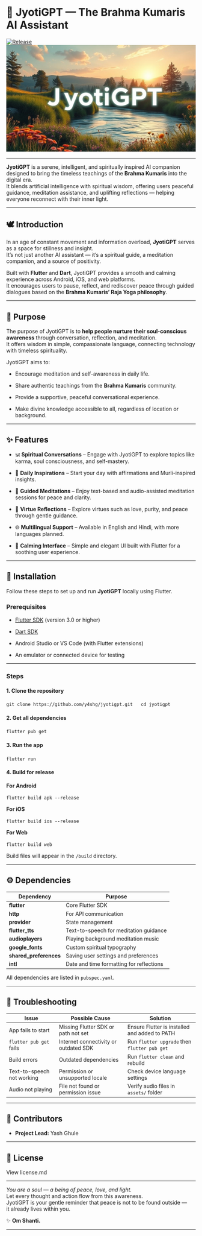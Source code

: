 # **🌟 JyotiGPT — The Brahma Kumaris AI Assistant**
[![Release](https://github.com/y4shg/jyotigpt/actions/workflows/android.yml/badge.svg)](https://github.com/y4shg/jyotigpt/actions/workflows/android.yml)
![Hero Image of a beautiful river scene that say JyotiGPT.](/fastlane/metadata/en-US/images/hero.jpg)

---
**JyotiGPT** is a serene, intelligent, and spiritually inspired AI companion designed to bring the timeless teachings of the **Brahma Kumaris** into the digital era.  
 It blends artificial intelligence with spiritual wisdom, offering users peaceful guidance, meditation assistance, and uplifting reflections — helping everyone reconnect with their inner light.

---

## **🕊️ Introduction**

In an age of constant movement and information overload, **JyotiGPT** serves as a space for stillness and insight.  
 It’s not just another AI assistant — it’s a spiritual guide, a meditation companion, and a source of positivity.

Built with **Flutter** and **Dart**, JyotiGPT provides a smooth and calming experience across Android, iOS, and web platforms.  
 It encourages users to pause, reflect, and rediscover peace through guided dialogues based on the **Brahma Kumaris’ Raja Yoga philosophy**.

---

## **🌼 Purpose**

The purpose of JyotiGPT is to **help people nurture their soul-conscious awareness** through conversation, reflection, and meditation.  
 It offers wisdom in simple, compassionate language, connecting technology with timeless spirituality.

JyotiGPT aims to:

* Encourage meditation and self-awareness in daily life.

* Share authentic teachings from the **Brahma Kumaris** community.

* Provide a supportive, peaceful conversational experience.

* Make divine knowledge accessible to all, regardless of location or background.

---

## **✨ Features**

* 🕉️ **Spiritual Conversations** – Engage with JyotiGPT to explore topics like karma, soul consciousness, and self-mastery.

* 🌅 **Daily Inspirations** – Start your day with affirmations and Murli-inspired insights.

* 🧘 **Guided Meditations** – Enjoy text-based and audio-assisted meditation sessions for peace and clarity.

* 🌸 **Virtue Reflections** – Explore virtues such as love, purity, and peace through gentle guidance.

* 🌐 **Multilingual Support** – Available in English and Hindi, with more languages planned.

* 🌙 **Calming Interface** – Simple and elegant UI built with Flutter for a soothing user experience.

---

## **🧩 Installation**

Follow these steps to set up and run **JyotiGPT** locally using Flutter.

### **Prerequisites**

* [Flutter SDK](https://flutter.dev/docs/get-started/install) (version 3.0 or higher)

* [Dart SDK](https://dart.dev/get-dart)

* Android Studio or VS Code (with Flutter extensions)

* An emulator or connected device for testing

---

### **Steps**

#### **1\. Clone the repository**

`git clone https://github.com/y4shg/jyotigpt.git  
cd jyotigpt`

#### **2\. Get all dependencies**

`flutter pub get`

#### **3\. Run the app**

`flutter run`

#### **4\. Build for release**

**For Android**

`flutter build apk --release`

**For iOS**

`flutter build ios --release`

**For Web**

`flutter build web`

Build files will appear in the `/build` directory.

---

## **⚙️ Dependencies**

| Dependency | Purpose |
| ----- | ----- |
| **flutter** | Core Flutter SDK |
| **http** | For API communication |
| **provider** | State management |
| **flutter\_tts** | Text-to-speech for meditation guidance |
| **audioplayers** | Playing background meditation music |
| **google\_fonts** | Custom spiritual typography |
| **shared\_preferences** | Saving user settings and preferences |
| **intl** | Date and time formatting for reflections |

All dependencies are listed in `pubspec.yaml`.

---

## **🧘 Troubleshooting**

| Issue | Possible Cause | Solution |
| ----- | ----- | ----- |
| App fails to start | Missing Flutter SDK or path not set | Ensure Flutter is installed and added to PATH |
| `flutter pub get` fails | Internet connectivity or outdated SDK | Run `flutter upgrade` then `flutter pub get` |
| Build errors | Outdated dependencies | Run `flutter clean` and rebuild |
| Text-to-speech not working | Permission or unsupported locale | Check device language settings |
| Audio not playing | File not found or permission issue | Verify audio files in `assets/` folder |

---

## **🙏 Contributors**

* **Project Lead:** Yash Ghule

---

## **📜 License**

View license.md

---

*You are a soul — a being of peace, love, and light.*  
 Let every thought and action flow from this awareness.  
 JyotiGPT is your gentle reminder that peace is not to be found outside —  
 it already lives within you.

✨ **Om Shanti.**

---

